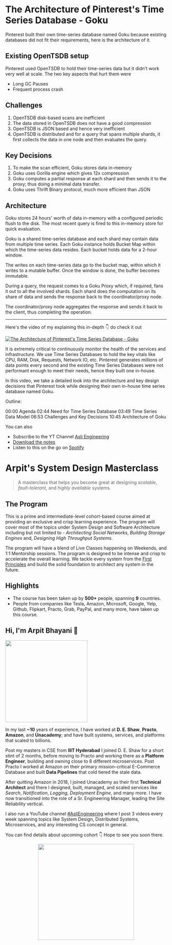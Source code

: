The Architecture of Pinterest's Time Series Database - Goku
===


Pinterest built their own time-series database named Goku because existing databases did not fit their requirements, here is the architecture of it.

## Existing OpenTSDB setup

Pinterest used OpenTSDB to hold their time-series data but it didn't work very well at scale. The two key aspects that hurt them were

- Long GC Pauses
- Frequent process crash

## Challenges

1. OpenTSDB disk-based scans are inefficient
2. The data stored in OpenTSDB does not have a good compression
3. OpenTSDB is JSON based and hence very inefficient
4. OpenTSDB is distributed and for a query that spans multiple shards, it first collects the data in one node and then evaluates the query.

## Key Decisions

1. To make the scan efficient, Goku stores data in-memory
2. Goku uses Gorilla engine which gives 12x compression
3. Goku computes a partial response at each shard and then sends it to the proxy; thus doing a minimal data transfer.
4. Goku uses Thrift Binary protocol, much more efficient than JSON

## Architecture

Goku stores 24 hours' worth of data in-memory with a configured periodic flush to the disk. The most recent query is fired to this in-memory store for quick evaluation.

Goku is a shared time-series database and each shard may contain data from multiple time series. Each Goku instance holds Bucket Map within which the time-series data resides. Each bucket holds data for a 2-hour window.

The writes on each time-series data go to the bucket map, within which it writes to a mutable buffer. Once the window is done, the buffer becomes immutable.

During a query, the request comes to a Goku Proxy which, if required, fans it out to all the involved shards. Each shard does the computation on its share of data and sends the response back to the coordinator/proxy node.

The coordinator/proxy node aggregates the response and sends it back to the client, thus completing the operation.
<hr />


<p>Here's the video of my explaining this in-depth 👇‍ do check it out</p>

[![The Architecture of Pinterest's Time Series Database - Goku](https://i.ytimg.com/vi/tZPTpa3JcKA/mqdefault.jpg)](https://www.youtube.com/watch?v=tZPTpa3JcKA)

It is extremely critical to continuously monitor the health of the services and infrastructure. We use Time Series Databases to hold the key vitals like CPU, RAM, Disk, Requests, Network IO, etc. Pinterest generates millions of data points every second and the existing Time Series Databases were not performant enough to meet their needs, hence they built one in-house.

In this video, we take a detailed look into the architecture and key design decisions that Pinterest took while designing their own in-house time series database named Goku.

Outline:

00:00 Agenda
02:44 Need for Time Series Database
03:49 Time Series Data Model
06:53 Challenges and Key Decisions
10:45 Architecture of Goku

You can also
 - Subscribe to the YT Channel [Asli Engineering](https://youtube.com/c/ArpitBhayani)
 - [Download the notes](https://drive.google.com/file/d/1AqR4FuiCZbjuHl5v5H4cVFi8CPJwcFWX/view?usp=sharing)
 - Listen to this on the go on [Spotify](https://open.spotify.com/show/7qMoamm2iZQrsPVm6IQLoD)

# Arpit's System Design Masterclass

> A masterclass that helps you become great at designing _scalable_, _fault-tolerant_, and _highly available_ systems.

## The Program

This is a prime and intermediate-level cohort-based course aimed at providing an exclusive and crisp learning experience. The program will cover most of the topics under System Design and Software Architecture including but not limited to - _Architecting Social Networks_, _Building Storage Engines_ and, _Designing High Throughput Systems_.

The program will have a blend of Live Classes happening on Weekends, and 1:1 Mentorship sessions. The program is designed to be intense and crisp to accelerate the overall learning. We tackle every system from the [First Principles](https://en.wikipedia.org/wiki/First_principle) and build the solid foundation to architect any system in the future.


## Highlights

 - The course has been taken up by __500+__ people, spanning __9__ countries.
 - People from companies like Tesla, Amazon, Microsoft, Google, Yelp, Github, Flipkart, Practo, Grab, PayPal, and many more, have taken up this course.


## Hi, I'm Arpit Bhayani 👋

<img width="256px" src="https://arpitbhayani.me/static/img/arpit.jpg" />

In my last **~10** years of experience, I have worked at **D. E. Shaw**, **Practo**, **Amazon**, and **Unacademy**; and have built systems, services, and platforms that scaled to billions.

Post my masters in CSE from **IIIT Hyderabad** I joined D. E. Shaw for a short stint of 2 months, before moving to Practo and working there as a **Platform Engineer**, building and owning close to 8 different microservices. Post Practo I worked at Amazon on their primary mission-critical E-Commerce Database and built **Data Pipelines** that cold tiered the stale data.

After quitting Amazon in 2018, I joined Unacademy as their first **Technical Architect** and there I designed, built, managed, and scaled services like _Search_, _Notification_, _Logging_, _Deployment Engine_, and many more. I have now transitioned into the role of a Sr. Engineering Manager, leading the Site Reliability vertical.

I also run a YouTube channel [#AsliEngineering](https://www.youtube.com/c/ArpitBhayani) where I post 3 videos every week spanning topics like System Design, Distributed Systems, Microservices, and any interesting CS concept in general.

You can find details about upcoming cohort 👇‍ Hope to see you soon there.

<center>
<a target="_blank" href="https://arpitbhayani.me/masterclass">
<img src="https://user-images.githubusercontent.com/4745789/137859181-d4499cf4-ce65-4466-8b88-a078ece0f081.PNG" width="300px" />
</a>
</center>